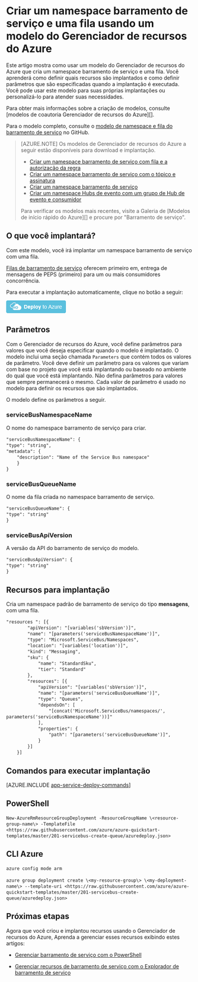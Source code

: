 <properties
    pageTitle="Criar um namespace barramento de serviço com fila usando um modelo do Gerenciador de recursos do Azure | Microsoft Azure"
    description="Criar um namespace barramento de serviço e uma fila usando o modelo do Gerenciador de recursos do Azure"
    services="service-bus"
    documentationCenter=".net"
    authors="sethmanheim"
    manager="timlt"
    editor=""/>

<tags
    ms.service="service-bus"
    ms.devlang="tbd"
    ms.topic="article"
    ms.tgt_pltfrm="dotnet"
    ms.workload="na"
    ms.date="10/14/2016"
    ms.author="sethm;shvija"/>

# <a name="create-a-service-bus-namespace-and-a-queue-using-an-azure-resource-manager-template"></a>Criar um namespace barramento de serviço e uma fila usando um modelo do Gerenciador de recursos do Azure

Este artigo mostra como usar um modelo do Gerenciador de recursos do Azure que cria um namespace barramento de serviço e uma fila. Você aprenderá como definir quais recursos são implantados e como definir parâmetros que são especificadas quando a implantação é executada. Você pode usar este modelo para suas próprias implantações ou personalizá-lo para atender suas necessidades.

Para obter mais informações sobre a criação de modelos, consulte [modelos de coautoria Gerenciador de recursos do Azure][].

Para o modelo completo, consulte o [modelo de namespace e fila do barramento de serviço][] no GitHub.

>[AZURE.NOTE] Os modelos de Gerenciador de recursos do Azure a seguir estão disponíveis para download e implantação.
>
>-    [Criar um namespace barramento de serviço com fila e a autorização da regra](service-bus-resource-manager-namespace-auth-rule.md)
>-    [Criar um namespace barramento de serviço com o tópico e assinatura](service-bus-resource-manager-namespace-topic.md)
>-    [Criar um namespace barramento de serviço](service-bus-resource-manager-namespace.md)
>-    [Criar um namespace Hubs de evento com um grupo de Hub de evento e consumidor](../event-hubs/event-hubs-resource-manager-namespace-event-hub.md)
>
>Para verificar os modelos mais recentes, visite a Galeria de [Modelos de início rápido do Azure][] e procure por "Barramento de serviço".

## <a name="what-will-you-deploy"></a>O que você implantará?

Com este modelo, você irá implantar um namespace barramento de serviço com uma fila.

[Filas de barramento de serviço](service-bus-queues-topics-subscriptions.md#queues) oferecem primeiro em, entrega de mensagens de PEPS (primeiro) para um ou mais consumidores concorrência.

Para executar a implantação automaticamente, clique no botão a seguir:

[![Implantar para o Azure](./media/service-bus-resource-manager-namespace-queue/deploybutton.png)](https://portal.azure.com/#create/Microsoft.Template/uri/https%3A%2F%2Fraw.githubusercontent.com%2FAzure%2Fazure-quickstart-templates%2Fmaster%2F201-servicebus-create-queue%2Fazuredeploy.json)

## <a name="parameters"></a>Parâmetros

Com o Gerenciador de recursos do Azure, você define parâmetros para valores que você deseja especificar quando o modelo é implantado. O modelo inclui uma seção chamada `Parameters` que contém todos os valores de parâmetro. Você deve definir um parâmetro para os valores que variam com base no projeto que você está implantando ou baseado no ambiente do qual que você está implantando. Não defina parâmetros para valores que sempre permanecerá o mesmo. Cada valor de parâmetro é usado no modelo para definir os recursos que são implantados.

O modelo define os parâmetros a seguir.

### <a name="servicebusnamespacename"></a>serviceBusNamespaceName

O nome do namespace barramento de serviço para criar.

```
"serviceBusNamespaceName": {
"type": "string",
"metadata": { 
    "description": "Name of the Service Bus namespace" 
    }
}
```

### <a name="servicebusqueuename"></a>serviceBusQueueName

O nome da fila criada no namespace barramento de serviço.

```
"serviceBusQueueName": {
"type": "string"
}
```

### <a name="servicebusapiversion"></a>serviceBusApiVersion

A versão da API do barramento de serviço do modelo.

```
"serviceBusApiVersion": {
"type": "string"
}
```

## <a name="resources-to-deploy"></a>Recursos para implantação

Cria um namespace padrão de barramento de serviço do tipo **mensagens**, com uma fila.

```
"resources ": [{
        "apiVersion": "[variables('sbVersion')]",
        "name": "[parameters('serviceBusNamespaceName')]",
        "type": "Microsoft.ServiceBus/Namespaces",
        "location": "[variables('location')]",
        "kind": "Messaging",
        "sku": {
            "name": "StandardSku",
            "tier": "Standard"
        },
        "resources": [{
            "apiVersion": "[variables('sbVersion')]",
            "name": "[parameters('serviceBusQueueName')]",
            "type": "Queues",
            "dependsOn": [
                "[concat('Microsoft.ServiceBus/namespaces/', parameters('serviceBusNamespaceName'))]"
            ],
            "properties": {
                "path": "[parameters('serviceBusQueueName')]",
            }
        }]
    }]
```

## <a name="commands-to-run-deployment"></a>Comandos para executar implantação

[AZURE.INCLUDE [app-service-deploy-commands](../../includes/app-service-deploy-commands.md)]

## <a name="powershell"></a>PowerShell

```
New-AzureRmResourceGroupDeployment -ResourceGroupName \<resource-group-name\> -TemplateFile <https://raw.githubusercontent.com/azure/azure-quickstart-templates/master/201-servicebus-create-queue/azuredeploy.json>
```

## <a name="azure-cli"></a>CLI Azure

```
azure config mode arm

azure group deployment create \<my-resource-group\> \<my-deployment-name\> --template-uri <https://raw.githubusercontent.com/azure/azure-quickstart-templates/master/201-servicebus-create-queue/azuredeploy.json>
```

## <a name="next-steps"></a>Próximas etapas

Agora que você criou e implantou recursos usando o Gerenciador de recursos do Azure, Aprenda a gerenciar esses recursos exibindo estes artigos:

- [Gerenciar barramento de serviço com o PowerShell](service-bus-powershell-how-to-provision.md)
- [Gerenciar recursos de barramento de serviço com o Explorador de barramento de serviço](https://code.msdn.microsoft.com/Service-Bus-Explorer-f2abca5a)


  [Criação de modelos do Gerenciador de recursos do Azure]: ../resource-group-authoring-templates.md
  [Modelo de namespace e fila do barramento de serviço]: https://github.com/Azure/azure-quickstart-templates/blob/master/201-servicebus-create-queue/
  [Modelos de início rápido Azure]: https://azure.microsoft.com/documentation/templates/?term=service+bus
  [Learn more about Service Bus queues]: service-bus-queues-topics-subscriptions.md
  [Using Azure PowerShell with Azure Resource Manager]: ../powershell-azure-resource-manager.md
  [Using the Azure CLI for Mac, Linux, and Windows with Azure Resource Management]: ../xplat-cli-azure-resource-manager.md

